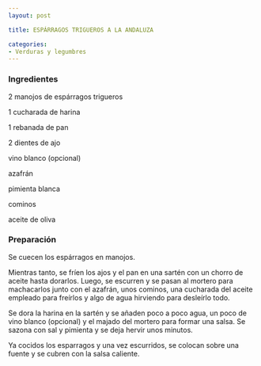 ```yaml
---
layout: post

title: ESPÁRRAGOS TRIGUEROS A LA ANDALUZA

categories:
- Verduras y legumbres
---
```

<h3>Ingredientes</h3>
2 manojos de espárragos trigueros

1 cucharada de harina

1 rebanada de pan

2 dientes de ajo

vino blanco (opcional)

azafrán

pimienta blanca

cominos

aceite de oliva

<h3>Preparación</h3>
Se cuecen los espárragos en manojos.

Mientras tanto, se fríen los ajos y el pan en una sartén con un chorro de aceite hasta dorarlos. Luego, se escurren y se pasan al mortero para machacarlos junto con el azafrán, unos cominos, una cucharada del aceite empleado para freírlos y algo de agua hirviendo para desleírlo todo.

Se dora la harina en la sartén y se añaden poco a poco agua, un poco de vino blanco (opcional) y el majado del mortero para formar una salsa. Se sazona con sal y pimienta y se deja hervir unos minutos.

Ya cocidos los esparragos y una vez escurridos, se colocan sobre una fuente y se cubren con la salsa caliente.

